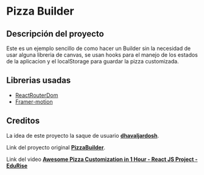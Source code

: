 # Pizza Builder 

## Descripción del proyecto
Este es un ejemplo sencillo de como hacer un Builder sin la necesidad de usar alguna libreria de canvas, se usan hooks para el manejo de los estados de la aplicacion y el localStorage para guardar la pizza customizada.

## Librerias usadas
* [ReactRouterDom](https://reactrouter.com/web/guides/quick-start)
* [Framer-motion](https://www.framer.com/motion/)


## Creditos
La idea de este proyecto la saque de usuario **[dhavaljardosh](https://github.com/dhavaljardosh/PizzaBuilder)**.

Link del proyecto original **[PizzaBuilder](https://github.com/dhavaljardosh)**.

Link del video **[Awesome Pizza Customization in 1 Hour - React JS Project - EduRise](https://www.youtube.com/watch?v=8YNYhUapAzY)**


